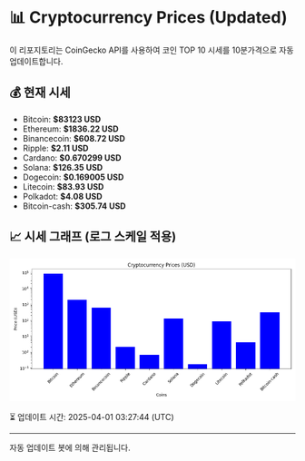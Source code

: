 
# 📊 Cryptocurrency Prices (Updated)

이 리포지토리는 CoinGecko API를 사용하여 코인 TOP 10 시세를 10분가격으로 자동 업데이트합니다.

## 💰 현재 시세
- Bitcoin: **$83123 USD**
- Ethereum: **$1836.22 USD**
- Binancecoin: **$608.72 USD**
- Ripple: **$2.11 USD**
- Cardano: **$0.670299 USD**
- Solana: **$126.35 USD**
- Dogecoin: **$0.169005 USD**
- Litecoin: **$83.93 USD**
- Polkadot: **$4.08 USD**
- Bitcoin-cash: **$305.74 USD**

## 📈 시세 그래프 (로그 스케일 적용)
![Crypto Prices](crypto_prices.png)

⏳ 업데이트 시간: 2025-04-01 03:27:44 (UTC)

---
자동 업데이트 봇에 의해 관리됩니다.
